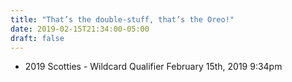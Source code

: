 ```yaml
---
title: "That’s the double-stuff, that’s the Oreo!"
date: 2019-02-15T21:34:00-05:00
draft: false
---
```

- 2019 Scotties - Wildcard Qualifier February 15th, 2019 9:34pm
